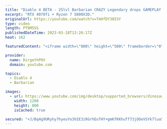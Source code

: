 ```yaml
---
title: "Diablo 4 BETA - 25lvl Barbarian CRAZY Legendary drops GAMEPLAY  (RTX4070Ti)"
excerpt: "RTX 4070Ti + Ryzen 7 5800X3D."
originalUrl: https://youtube.com/watch?v=TmHfDY30ISY
type: video
length: PT9M55S
publishedDateTime: 2023-03-18T13:26:17Z
heat: 162

featuredContent: "<iframe width=\"800\" height=\"500\" frameborder=\"0\" src=\"https://www.youtube.com/embed/TmHfDY30ISY\" allow=\"accelerometer; autoplay; encrypted-media; gyroscope; picture-in-picture\" allowfullscreen></iframe>"

provider:
  name: DirgethPOV
  domain: youtube.com

topics:
  - Diablo 4
  - Barbarian

images:
  - url: https://www.youtube.com/img/desktop/supported_browsers/dinosaur.png
    width: 1200
    height: 800
    isCached: true

secured: "+J/Bq4g9URyhy7hyeuYo3hIE3iRGrhEoTHY+gmKfKKhuTf73jOOeVSYk7luaSmJBBaRQXZ8O1+pWgnVNycRaICbpZlC7qDLK1Nmuj1BXJ2c6BoiZ8bChgTSDU2z2nY+aFC29gaen9EPi48VDeO7kle1sWV0Ri7Lno3Oqz6qmFKru6JxETBCBF+p7Yb4FKjCkkWG4mPAH+lgvCI6WW/e0PD3Jm4XB6IVdS87uqD/Kb+FErZsPeM6WIH26rn4IKZFFTPfo2D1xgcv4q3AYFJyks4WwPwvkdtcLRfc9iQHdIphVe5SA+x95cEiZZ64psWGzHQ5aiUPZltTcO4OsTTnWJiRQI/kVQyp2aWk1SwkEBCMvwBY2o5E/PFj8G3wVJ94bj8s/p7nmELJzsm+1MKUjsWwUGrCmXz3g0+OyJ0rJWD8=;YGPsacZ91BE0IsDlZJe99w=="
---
```


